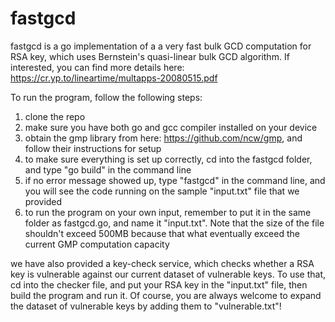 # fastgcd
fastgcd is a go implementation of a a very fast bulk GCD computation for RSA key, which uses Bernstein's quasi-linear bulk GCD algorithm. If interested, you can find more details here: https://cr.yp.to/lineartime/multapps-20080515.pdf

To run the program, follow the following steps:
1) clone the repo
2) make sure you have both go and gcc compiler installed on your device
3) obtain the gmp library from here: https://github.com/ncw/gmp, and follow their instructions for setup
4) to make sure everything is set up correctly, cd into the fastgcd folder, and type "go build" in the command line
5) if no error message showed up, type "fastgcd" in the command line, and you will see the code running on the sample "input.txt" file that we provided 
6) to run the program on your own input, remember to put it in the same folder as fastgcd.go, and name it "input.txt". Note that the size of the file shouldn't exceed 500MB because that what eventually exceed the current GMP computation capacity

we have also provided a key-check service, which checks whether a RSA key is vulnerable against our current dataset of vulnerable keys.
To use that, cd into the checker file, and put your RSA key in the "input.txt" file, then build the program and run it.
Of course, you are always welcome to expand the dataset of vulnerable keys by adding them to "vulnerable.txt"!
